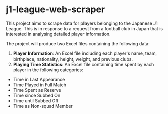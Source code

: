 # j1-league-web-scraper

This project aims to scrape data for players belonging to the Japanese J1 League. This is in response to a request from a football club in Japan that is interested in analysing detailed player information.

The project will produce two Excel files containing the following data:

1. **Player Information**: An Excel file including each player's name, team, birthplace, nationality, height, weight, and previous clubs.
2. **Playing Time Statistics**: An Excel file containing time spent by each player in the following categories:
 * Time in Last Appearance
 * Time Played in Full Match
 * Time Spent as Reserve
 * Time since Subbed On
 * Time until Subbed Off
 * Time as Non-squad Member
